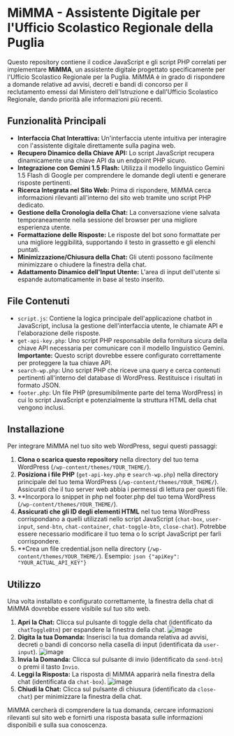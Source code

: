 # MiMMA - Assistente Digitale per l'Ufficio Scolastico Regionale della Puglia



Questo repository contiene il codice JavaScript e gli script PHP correlati per implementare **MiMMA**, un assistente digitale progettato specificamente per l'Ufficio Scolastico Regionale per la Puglia. MiMMA è in grado di rispondere a domande relative ad avvisi, decreti e bandi di concorso per il reclutamento emessi dal Ministero dell'Istruzione e dall'Ufficio Scolastico Regionale, dando priorità alle informazioni più recenti.


## Funzionalità Principali

* **Interfaccia Chat Interattiva:** Un'interfaccia utente intuitiva per interagire con l'assistente digitale direttamente sulla pagina web.
* **Recupero Dinamico della Chiave API:** Lo script JavaScript recupera dinamicamente una chiave API da un endpoint PHP sicuro.
* **Integrazione con Gemini 1.5 Flash:** Utilizza il modello linguistico Gemini 1.5 Flash di Google per comprendere le domande degli utenti e generare risposte pertinenti.
* **Ricerca Integrata nel Sito Web:** Prima di rispondere, MiMMA cerca informazioni rilevanti all'interno del sito web tramite uno script PHP dedicato.
* **Gestione della Cronologia della Chat:** La conversazione viene salvata temporaneamente nella sessione del browser per una migliore esperienza utente.
* **Formattazione delle Risposte:** Le risposte del bot sono formattate per una migliore leggibilità, supportando il testo in grassetto e gli elenchi puntati.
* **Minimizzazione/Chiusura della Chat:** Gli utenti possono facilmente minimizzare o chiudere la finestra della chat.
* **Adattamento Dinamico dell'Input Utente:** L'area di input dell'utente si espande automaticamente in base al testo inserito.

## File Contenuti

* `script.js`: Contiene la logica principale dell'applicazione chatbot in JavaScript, inclusa la gestione dell'interfaccia utente, le chiamate API e l'elaborazione delle risposte.
* `get-api-key.php`: Uno script PHP responsabile della fornitura sicura della chiave API necessaria per comunicare con il modello linguistico Gemini. **Importante:** Questo script dovrebbe essere configurato correttamente per proteggere la tua chiave API.
* `search-wp.php`: Uno script PHP che riceve una query e cerca contenuti pertinenti all'interno del database di WordPress. Restituisce i risultati in formato JSON.
* `footer.php`: Un file PHP (presumibilmente parte del tema WordPress) in cui lo script JavaScript e potenzialmente la struttura HTML della chat vengono inclusi.

## Installazione

Per integrare MiMMA nel tuo sito web WordPress, segui questi passaggi:

1.  **Clona o scarica questo repository** nella directory del tuo tema WordPress (`/wp-content/themes/YOUR_THEME/`).
2.  **Posiziona i file PHP** (`get-api-key.php` e `search-wp.php`) nella directory principale del tuo tema WordPress (`/wp-content/themes/YOUR_THEME/`). Assicurati che il tuo server web abbia i permessi di lettura per questi file.
3.  **Incorpora lo snippet in php nel footer.php del tuo tema WordPress (`/wp-content/themes/YOUR_THEME/`).
4.  **Assicurati che gli ID degli elementi HTML** nel tuo tema WordPress corrispondano a quelli utilizzati nello script JavaScript (`chat-box`, `user-input`, `send-btn`, `chat-container`, `chat-toggle-btn`, `close-chat`). Potrebbe essere necessario modificare il tuo tema o lo script JavaScript per farli corrispondere.
5.  **Crea un file credential.json nella directory (`/wp-content/themes/YOUR_THEME/`). Esempio:
         ```json
        {"apiKey": "YOUR_ACTUAL_API_KEY"}
        ```


## Utilizzo

Una volta installato e configurato correttamente, la finestra della chat di MiMMA dovrebbe essere visibile sul tuo sito web.

1.  **Apri la Chat:** Clicca sul pulsante di toggle della chat (identificato da `chatToggleBtn`) per espandere la finestra della chat. 
         ![image](https://github.com/user-attachments/assets/68a2e3f5-3b85-4f62-b5b5-723d76fefbac)
2.  **Digita la tua Domanda:** Inserisci la tua domanda relativa ad avvisi, decreti o bandi di concorso nella casella di input (identificata da `user-input`).
         ![image](https://github.com/user-attachments/assets/bda4c0e2-288e-4650-83d9-da03aae4db5c)
3.  **Invia la Domanda:** Clicca sul pulsante di invio (identificato da `send-btn`) o premi il tasto `Invio`.
4.  **Leggi la Risposta:** La risposta di MiMMA apparirà nella finestra della chat (identificata da `chat-box`).
         ![image](https://github.com/user-attachments/assets/1a204766-2350-4475-84cf-411be12bc410)
5.  **Chiudi la Chat:** Clicca sul pulsante di chiusura (identificato da `close-chat`) per minimizzare la finestra della chat.

MiMMA cercherà di comprendere la tua domanda, cercare informazioni rilevanti sul sito web e fornirti una risposta basata sulle informazioni disponibili e sulla sua conoscenza.



